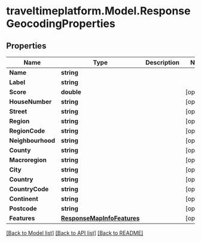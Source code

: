 # traveltimeplatform.Model.ResponseGeocodingProperties
## Properties

Name | Type | Description | Notes
------------ | ------------- | ------------- | -------------
**Name** | **string** |  | 
**Label** | **string** |  | 
**Score** | **double** |  | [optional] 
**HouseNumber** | **string** |  | [optional] 
**Street** | **string** |  | [optional] 
**Region** | **string** |  | [optional] 
**RegionCode** | **string** |  | [optional] 
**Neighbourhood** | **string** |  | [optional] 
**County** | **string** |  | [optional] 
**Macroregion** | **string** |  | [optional] 
**City** | **string** |  | [optional] 
**Country** | **string** |  | [optional] 
**CountryCode** | **string** |  | [optional] 
**Continent** | **string** |  | [optional] 
**Postcode** | **string** |  | [optional] 
**Features** | [**ResponseMapInfoFeatures**](ResponseMapInfoFeatures.md) |  | [optional] 

[[Back to Model list]](../README.md#documentation-for-models) [[Back to API list]](../README.md#documentation-for-api-endpoints) [[Back to README]](../README.md)

